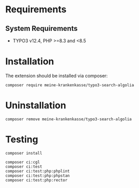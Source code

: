# Requirements

## System Requirements
- TYPO3 v12.4, PHP >=8.3 and <8.5


# Installation
The extension should be installed via composer:

```shell
composer require meine-krankenkasse/typo3-search-algolia
```


# Uninstallation
```shell
composer remove meine-krankenkasse/typo3-search-algolia
```


# Testing
```shell
composer install    

composer ci:cgl
composer ci:test
composer ci:test:php:phplint
composer ci:test:php:phpstan
composer ci:test:php:rector
```
